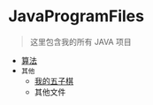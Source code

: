 # JavaProgramFiles

> 这里包含我的所有 JAVA 项目

- [算法](src/Algorithm/READMD.md)
- `其他`
    - [我的五子棋](src/BackgammonProgram)
    - 其他文件